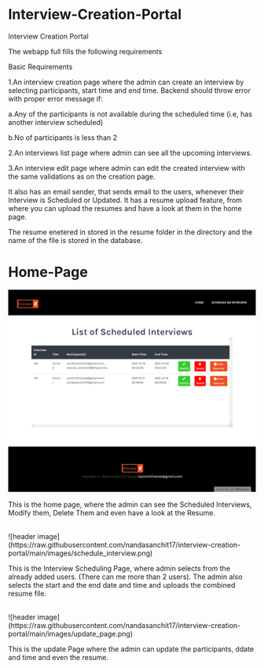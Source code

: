 # Interview-Creation-Portal
Interview Creation Portal
<p>The webapp full fills the following requirements</p>
Basic Requirements
<p>1.An interview creation page where the admin can create an interview by selecting participants, start time and end time. Backend should throw error with proper error message if: </p>
<p>a.Any of the participants is not available during the scheduled time (i.e, has another interview scheduled) </p>
<p>b.No of participants is less than 2 </p>
<p>2.An interviews list page where admin can see all the upcoming interviews. </p>
<p>3.An interview edit page where admin can edit the created interview with the same validations as on the creation page.</p>


It also has an email sender, that sends email to the users, whenever their Interview is Scheduled or Updated.
It has a resume upload feature, from where you can upload the resumes and have a look at them in the home page.

<p>The resume enetered in stored in the resume folder in the directory and the name of the file is stored in the database.</p>

# Home-Page
![header image](https://raw.githubusercontent.com/nandasanchit17/interview-creation-portal/main/images/home_page.png)
<p>This is the home page, where the admin can see the Scheduled Interviews, Modify them, Delete Them and even have a look at the Resume.</p>
<br>
![header image](https://raw.githubusercontent.com/nandasanchit17/interview-creation-portal/main/images/schedule_interview.png)
<p>This is the Interview Scheduling Page, where admin selects from the already added users. (There can me more than 2 users). The admin also selects the start and the end date and time and uploads the combined resume file.<p>
<br>
![header image](https://raw.githubusercontent.com/nandasanchit17/interview-creation-portal/main/images/update_page.png)
<p>This is the update Page where the admin can update the participants, ddate and time and even the resume.</p>

  


